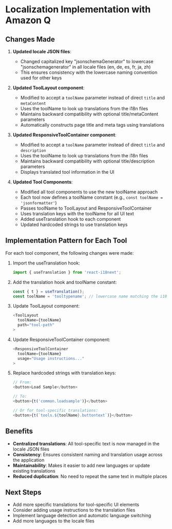 # Localization Implementation with Amazon Q

## Changes Made

1. **Updated locale JSON files**:
   - Changed capitalized key "jsonschemaGenerator" to lowercase "jsonschemagenerator" in all locale files (en, de, es, fr, ja, zh)
   - This ensures consistency with the lowercase naming convention used for other keys

2. **Updated ToolLayout component**:
   - Modified to accept a `toolName` parameter instead of direct `title` and `metaContent`
   - Uses the toolName to look up translations from the i18n files
   - Maintains backward compatibility with optional title/metaContent parameters
   - Automatically constructs page title and meta tags using translations

3. **Updated ResponsiveToolContainer component**:
   - Modified to accept a `toolName` parameter instead of direct `title` and `description`
   - Uses the toolName to look up translations from the i18n files
   - Maintains backward compatibility with optional title/description parameters
   - Displays translated tool information in the UI

4. **Updated Tool Components**:
   - Modified all tool components to use the new toolName approach
   - Each tool now defines a toolName constant (e.g., `const toolName = 'jsonformatter'`)
   - Passes toolName to ToolLayout and ResponsiveToolContainer
   - Uses translation keys with the toolName for all UI text
   - Added useTranslation hook to each component
   - Updated hardcoded strings to use translation keys

## Implementation Pattern for Each Tool

For each tool component, the following changes were made:

1. Import the useTranslation hook:
   ```typescript
   import { useTranslation } from 'react-i18next';
   ```

2. Add the translation hook and toolName constant:
   ```typescript
   const { t } = useTranslation();
   const toolName = 'tooltypename'; // lowercase name matching the i18n key
   ```

3. Update ToolLayout component:
   ```typescript
   <ToolLayout
     toolName={toolName}
     path="tool-path"
   >
   ```

4. Update ResponsiveToolContainer component:
   ```typescript
   <ResponsiveToolContainer
     toolName={toolName}
     usage="Usage instructions..."
   >
   ```

5. Replace hardcoded strings with translation keys:
   ```typescript
   // From:
   <button>Load Sample</button>
   
   // To:
   <button>{t('common.loadsample')}</button>
   
   // Or for tool-specific translations:
   <button>{t(`tools.${toolName}.buttontext`)}</button>
   ```

## Benefits

- **Centralized translations**: All tool-specific text is now managed in the locale JSON files
- **Consistency**: Ensures consistent naming and translation usage across the application
- **Maintainability**: Makes it easier to add new languages or update existing translations
- **Reduced duplication**: No need to repeat the same text in multiple places

## Next Steps

- Add more specific translations for tool-specific UI elements
- Consider adding usage instructions to the translation files
- Implement language detection and automatic language switching
- Add more languages to the locale files
